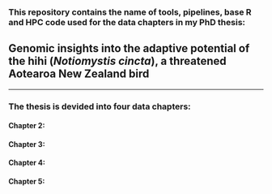 

### This repository contains the name of tools, pipelines, base R and HPC code used for the data chapters in my PhD thesis:

## Genomic insights into the adaptive potential of the hihi (*Notiomystis cincta*), a threatened Aotearoa New Zealand bird

__________________________________________________________________________________________________________________


### The thesis is devided into four data chapters:

#### Chapter 2:

#### Chapter 3:

#### Chapter 4:

#### Chapter 5:
